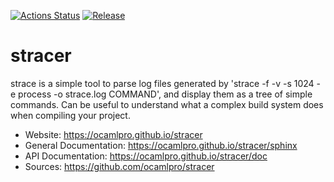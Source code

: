 
[![Actions Status](https://github.com/ocamlpro/stracer/workflows/Main%20Workflow/badge.svg)](https://github.com/ocamlpro/stracer/actions)
[![Release](https://img.shields.io/github/release/ocamlpro/stracer.svg)](https://github.com/ocamlpro/stracer/releases)

# stracer

strace is a simple tool to parse log files generated
by 'strace -f -v -s 1024 -e process -o strace.log COMMAND', and display
them as a tree of simple commands. Can be useful to understand what
a complex build system does when compiling your project.


* Website: https://ocamlpro.github.io/stracer
* General Documentation: https://ocamlpro.github.io/stracer/sphinx
* API Documentation: https://ocamlpro.github.io/stracer/doc
* Sources: https://github.com/ocamlpro/stracer
